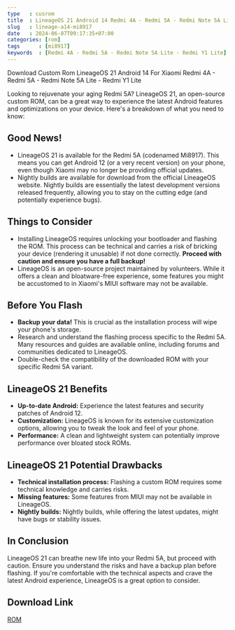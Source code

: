 ```yaml
---
type   : cusrom
title  : LineageOS 21 Android 14 Redmi 4A - Redmi 5A - Redmi Note 5A Lite - Redmi Y1 Lite
slug   : lineage-a14-mi8917
date   : 2024-06-07T09:17:35+07:00
categories: [rom]
tags      : [mi8917]
keywords  : [Redmi 4A - Redmi 5A - Redmi Note 5A Lite - Redmi Y1 Lite]
---
```


Download Custom Rom LineageOS 21 Android 14 For Xiaomi  Redmi 4A - Redmi 5A - Redmi Note 5A Lite - Redmi Y1 Lite

Looking to rejuvenate your aging Redmi 5A? LineageOS 21, an open-source custom ROM, can be a great way to experience the latest Android features and optimizations on your device. Here's a breakdown of what you need to know:

## Good News!

* LineageOS 21 is available for the Redmi 5A (codenamed Mi8917). This means you can get Android 12 (or a very recent version) on your phone, even though Xiaomi may no longer be providing official updates.
* Nightly builds are available for download from the official LineageOS website. Nightly builds are essentially the latest development versions released frequently, allowing you to stay on the cutting edge (and potentially experience bugs).

## Things to Consider

*  Installing LineageOS requires unlocking your bootloader and flashing the ROM. This process can be technical and  carries a risk of bricking your device (rendering it unusable) if not done correctly.  **Proceed with caution and ensure you have a full backup!**
*  LineageOS is an open-source project maintained by volunteers. While it offers a clean and bloatware-free experience, some features you might be accustomed to in Xiaomi's MIUI software may not be available.

## Before You Flash

*  **Backup your data!** This is crucial as the installation process will wipe your phone's storage.
*  Research and understand the flashing process specific to the Redmi 5A. Many resources and guides are available online, including forums and communities dedicated to LineageOS.
*  Double-check the compatibility of the downloaded ROM with your specific Redmi 5A variant.

## LineageOS 21 Benefits

*  **Up-to-date Android:** Experience the latest features and security patches of Android 12.
*  **Customization:** LineageOS is known for its extensive customization options, allowing you to tweak the look and feel of your phone.
*  **Performance:** A clean and lightweight system can potentially improve performance over bloated stock ROMs.


## LineageOS 21 Potential Drawbacks

*  **Technical installation process:** Flashing a custom ROM requires some technical knowledge and carries risks.
*  **Missing features:** Some features from MIUI may not be available in LineageOS.
*  **Nightly builds:** Nightly builds, while offering the latest updates, might have bugs or stability issues.

## In Conclusion

LineageOS 21 can breathe new life into your Redmi 5A, but proceed with caution. Ensure you understand the risks and have a backup plan before flashing. If you're comfortable with the technical aspects and crave the latest Android experience, LineageOS is a great option to consider.

## Download Link
[ROM](https://t.me/wahyu6070files/243?single)



